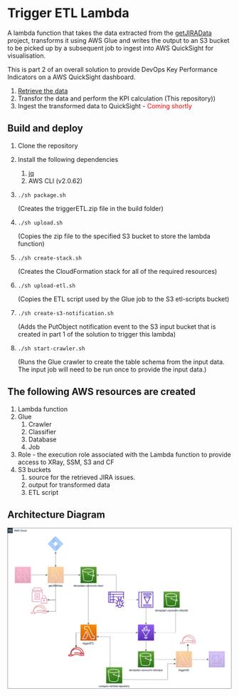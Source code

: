 # Trigger ETL Lambda

A lambda function that takes the data extracted from the [getJIRAData](https://github.com/Dazza65/getJIRAData) project, transforms it using AWS Glue and writes the output to an S3 bucket to be picked up by a subsequent job to ingest into AWS QuickSight for visualisation.

This is part 2 of an overall solution to provide DevOps Key Performance Indicators on a AWS QuickSight dashboard.
1. [Retrieve the data](https://github.com/Dazza65/getJIRAData)
1. Transfor the data and perform the KPI calculation (This repository))
1. Ingest the transformed data to QuickSight - <span style="color: red">Coming shortly</span>

## Build and deploy

1. Clone the repository
1. Install the following dependencies
    1. [jq](https://stedolan.github.io/jq/)
    1. AWS CLI (v2.0.62)
1. <pre><code>./sh package.sh</code></pre>(Creates the triggerETL.zip file in the build folder)
1. <pre><code>./sh upload.sh</code></pre> (Copies the zip file to the specified S3 bucket to store the lambda function)

1. <pre><code>./sh create-stack.sh</code></pre> (Creates the CloudFormation stack for all of the required resources)

1. <pre><code>./sh upload-etl.sh</code></pre> (Copies the ETL script used by the Glue job to the S3 etl-scripts bucket)

1. <pre><code>./sh create-s3-notification.sh</code></pre> (Adds the PutObject notification event to the S3 input bucket that is created in part 1 of the solution to trigger this lambda)

1. <pre><code>./sh start-crawler.sh</code></pre> (Runs the Glue crawler to create the table schema from the input data. The input job will need to be run once to provide the input data.)

## The following AWS resources are created

1. Lambda function
1. Glue
    1. Crawler
    1. Classifier
    1. Database
    1. Job
1. Role - the execution role associated with the Lambda function to provide access to XRay, SSM, S3 and CF
1. S3 buckets
    1. source for the retrieved JIRA issues.
    1. output for transformed data
    1. ETL script

## Architecture Diagram

![Architecture Diagram](images/DevOpsKPIs-2.png)